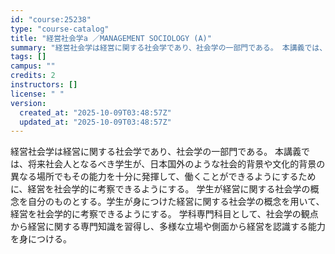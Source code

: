 ```yaml
---
id: "course:25238"
type: "course-catalog"
title: "経営社会学a ／MANAGEMENT SOCIOLOGY (A)"
summary: "経営社会学は経営に関する社会学であり、社会学の一部門である。 本講義では、将来社会人となるべき学生が、日本国外のような社会的背景や文化的背景の異なる場所でもその能力を十分に発揮して、働くことができるようにするために、経営を社会学的に考察でき…"
tags: []
campus: ""
credits: 2
instructors: []
license: " "
version:
  created_at: "2025-10-09T03:48:57Z"
  updated_at: "2025-10-09T03:48:57Z"
---
```


経営社会学は経営に関する社会学であり、社会学の一部門である。 本講義では、将来社会人となるべき学生が、日本国外のような社会的背景や文化的背景の異なる場所でもその能力を十分に発揮して、働くことができるようにするために、経営を社会学的に考察できるようにする。 学生が経営に関する社会学の概念を自分のものとする。学生が身につけた経営に関する社会学の概念を用いて、経営を社会学的に考察できるようにする。 学科専門科目として、社会学の観点から経営に関する専門知識を習得し、多様な立場や側面から経営を認識する能力を身につける。
